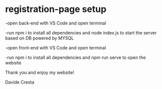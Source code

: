 # registration-page setup

-open back-end with VS Code and open terminal

-run npm i to install all dependencies and node index.js to start the server based on DB powered by MYSQL 

-open front-end with VS Code and open terminal

-run npm i to install all dependencies and npm run serve to open the website

Thank you and enjoy my website!

Davide Cresta
